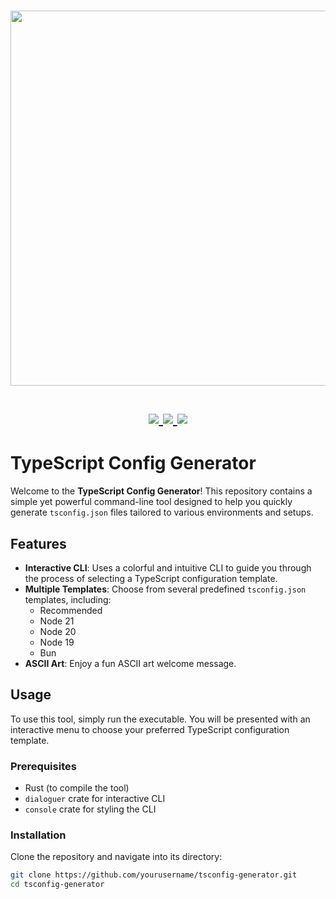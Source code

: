 <h1 align="center">
  <a href='#'><img src="https://raw.githubusercontent.com/catppuccin/catppuccin/main/assets/palette/macchiato.png" width="600px"/></a>
  <br>
  <br>
  <div>
    <a href="https://github.com/marcelldac/GameRave/issues">
      <img src="https://img.shields.io/github/issues/marcelldac/GameRave?color=fab387&labelColor=303446&style=for-the-badge">
    </a>
    <a href="https://github.com/marcelldac/GameRave/stargazers">
      <img src="https://img.shields.io/github/stars/marcelldac/GameRave?color=ca9ee6&labelColor=303446&style=for-the-badge">
    </a>
    <a href="https://github.com/marcelldac/GameRave">
      <img src="https://img.shields.io/github/repo-size/marcelldac/GameRave?color=ea999c&labelColor=303446&style=for-the-badge">
    </a>
  </div>
</h1>

# TypeScript Config Generator

Welcome to the **TypeScript Config Generator**! This repository contains a simple yet powerful command-line tool designed to help you quickly generate `tsconfig.json` files tailored to various environments and setups.

## Features

- **Interactive CLI**: Uses a colorful and intuitive CLI to guide you through the process of selecting a TypeScript configuration template.
- **Multiple Templates**: Choose from several predefined `tsconfig.json` templates, including:
  - Recommended
  - Node 21
  - Node 20
  - Node 19
  - Bun
- **ASCII Art**: Enjoy a fun ASCII art welcome message.

## Usage

To use this tool, simply run the executable. You will be presented with an interactive menu to choose your preferred TypeScript configuration template.

### Prerequisites

- Rust (to compile the tool)
- `dialoguer` crate for interactive CLI
- `console` crate for styling the CLI

### Installation

Clone the repository and navigate into its directory:

```bash
git clone https://github.com/yourusername/tsconfig-generator.git
cd tsconfig-generator
